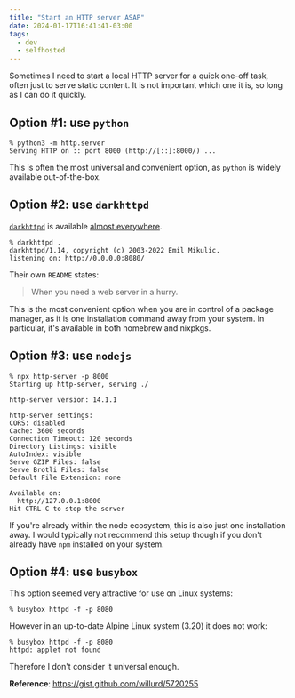 ```yaml
---
title: "Start an HTTP server ASAP"
date: 2024-01-17T16:41:41-03:00
tags:
  - dev
  - selfhosted
---
```


Sometimes I need to start a local HTTP server for a quick one-off task, often
just to serve static content. It is not important which one it is, so long as I
can do it quickly.

## Option #1: use `python`

```shell
% python3 -m http.server
Serving HTTP on :: port 8000 (http://[::]:8000/) ...
```

This is often the most universal and convenient option, as `python` is widely
available out-of-the-box.

## Option #2: use `darkhttpd`

[`darkhttpd`](https://unix4lyfe.org/darkhttpd/) is available [almost
everywhere](https://repology.org/project/darkhttpd/versions).

```shell
% darkhttpd .
darkhttpd/1.14, copyright (c) 2003-2022 Emil Mikulic.
listening on: http://0.0.0.0:8080/
```

Their own `README` states:

> When you need a web server in a hurry.

This is the most convenient option when you are in control of a package
manager, as it is one installation command away from your system. In
particular, it's available in both homebrew and nixpkgs.

## Option #3: use `nodejs`

```shell
% npx http-server -p 8000
Starting up http-server, serving ./

http-server version: 14.1.1

http-server settings:
CORS: disabled
Cache: 3600 seconds
Connection Timeout: 120 seconds
Directory Listings: visible
AutoIndex: visible
Serve GZIP Files: false
Serve Brotli Files: false
Default File Extension: none

Available on:
  http://127.0.0.1:8000
Hit CTRL-C to stop the server
```

If you're already within the node ecosystem, this is also just one installation
away. I would typically not recommend this setup though if you don't already
have `npm` installed on your system.

## Option #4: use `busybox`

This option seemed very attractive for use on Linux systems:

```shell
% busybox httpd -f -p 8080
```

However in an up-to-date Alpine Linux system (3.20) it does not work:

```shell
% busybox httpd -f -p 8080
httpd: applet not found
```

Therefore I don't consider it universal enough.

**Reference**: https://gist.github.com/willurd/5720255
